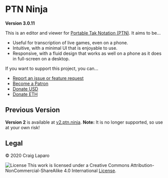 PTN Ninja
===
**Version 3.0.11**

This is an editor and viewer for [Portable Tak Notation (PTN)](https://www.reddit.com/r/Tak/wiki/portable_tak_notation). It aims to be...

- Useful for transcription of live games, even on a phone.
- Intuitive, with a minimal UI that is enjoyable to use.
- Responsive, with a fluid design that works as well on a phone as it does in full-screen on a desktop.

If you want to support this project, you can...

- [Report an issue or feature request](https://github.com/gruppler/PTN-Ninja/issues/)
- [Become a Patron](https://www.patreon.com/gruppler)
- [Donate USD](https://www.paypal.me/gruppler)
- [Donate ETH](https://etherdonation.com/d?to=0xDF2a01edf2Ea8f8Cd4528CAF6C4E092996ddDBC9&amount=0.1)

Previous Version
---
**Version 2** is available at [v2.ptn.ninja](https://v2.ptn.ninja).
**Note:** It is no longer supported, so use at your own risk!

Legal
---

&copy; 2020 Craig Laparo

![License](https://i.creativecommons.org/l/by-nc-sa/4.0/88x31.png "Creative Commons License")
This work is licensed under a Creative Commons Attribution-NonCommercial-ShareAlike 4.0 International [License](http://creativecommons.org/licenses/by-nc-sa/4.0/).

